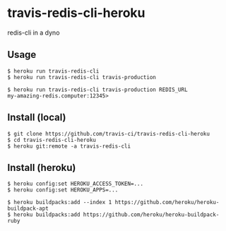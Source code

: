 # travis-redis-cli-heroku

redis-cli in a dyno

## Usage

    $ heroku run travis-redis-cli
    $ heroku run travis-redis-cli travis-production

    $ heroku run travis-redis-cli travis-production REDIS_URL
    my-amazing-redis.computer:12345>

## Install (local)

    $ git clone https://github.com/travis-ci/travis-redis-cli-heroku
    $ cd travis-redis-cli-heroku
    $ heroku git:remote -a travis-redis-cli

## Install (heroku)

    $ heroku config:set HEROKU_ACCESS_TOKEN=...
    $ heroku config:set HEROKU_APPS=...

    $ heroku buildpacks:add --index 1 https://github.com/heroku/heroku-buildpack-apt
    $ heroku buildpacks:add https://github.com/heroku/heroku-buildpack-ruby
